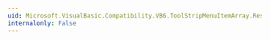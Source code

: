 ```yaml
---
uid: Microsoft.VisualBasic.Compatibility.VB6.ToolStripMenuItemArray.ResetIndex(System.Windows.Forms.ToolStripMenuItem)
internalonly: False
---
```

